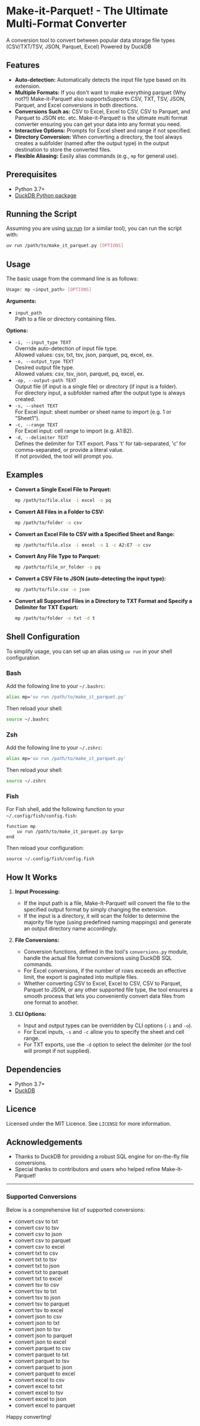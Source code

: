 # Make-it-Parquet! - The Ultimate Multi-Format Converter

A conversion tool to convert between popular data storage file types (CSV/TXT/TSV, JSON, Parquet, Excel) Powered by DuckDB

## Features

- **Auto-detection:** Automatically detects the input file type based on its extension.
- **Multiple Formats:** If you don't want to make everything parquet (Why not?!) Make-it-Parquet! also supportsSupports CSV, TXT, TSV, JSON, Parquet, and Excel conversions in both directions.
- **Conversions Such as:** CSV to Excel, Excel to CSV, CSV to Parquet, and Parquet to JSON etc. etc. Make-it-Parquet! is the ultimate multi format converter ensuring you can get your data into any format you need.
- **Interactive Options:** Prompts for Excel sheet and range if not specified.
- **Directory Conversion:** When converting a directory, the tool always creates a subfolder (named after the output type) in the output destination to store the converted files.
- **Flexible Aliasing:** Easily alias commands (e.g., `mp` for general use).

## Prerequisites

- Python 3.7+
- [DuckDB Python package](https://duckdb.org/docs/api/python/reference/)

## Running the Script

Assuming you are using [uv run](https://github.com/your/uv-run) (or a similar tool), you can run the script with:

```bash
uv run /path/to/make_it_parquet.py [OPTIONS]
```

## Usage

The basic usage from the command line is as follows:

```bash
Usage: mp <input_path> [OPTIONS]
```

**Arguments:**

- `input_path`  
  Path to a file or directory containing files.

**Options:**

- `-i, --input_type TEXT`  
  Override auto-detection of input file type.  
  Allowed values: csv, txt, tsv, json, parquet, pq, excel, ex.
- `-o, --output_type TEXT`  
  Desired output file type.  
  Allowed values: csv, tsv, json, parquet, pq, excel, ex.
- `-op, --output-path TEXT`  
  Output file (if input is a single file) or directory (if input is a folder).  
  For directory input, a subfolder named after the output type is always created.
- `-s, --sheet TEXT`  
  For Excel input: sheet number or sheet name to import (e.g. 1 or "Sheet1").
- `-c, --range TEXT`  
  For Excel input: cell range to import (e.g. A1:B2).
- `-d, --delimiter TEXT`  
  Defines the delimiter for TXT export. Pass 't' for tab-separated, 'c' for comma-separated, or provide a literal value.  
  If not provided, the tool will prompt you.

## Examples

- **Convert a Single Excel File to Parquet:**

  ```bash
  mp /path/to/file.xlsx -i excel -o pq
  ```

- **Convert All Files in a Folder to CSV:**

  ```bash
  mp /path/to/folder -o csv
  ```

- **Convert an Excel File to CSV with a Specified Sheet and Range:**

  ```bash
  mp /path/to/file.xlsx -i excel -s 1 -c A2:E7 -o csv
  ```

- **Convert Any File Type to Parquet:**

  ```bash
  mp /path/to/file_or_folder -o pq
  ```

- **Convert a CSV File to JSON (auto-detecting the input type):**

  ```bash
  mp /path/to/file.csv -o json
  ```

- **Convert all Supported Files in a Directory to TXT Format and Specify a Delimiter for TXT Export:**

  ```bash
  mp /path/to/folder -o txt -d t
  ```

## Shell Configuration

To simplify usage, you can set up an alias using `uv run` in your shell configuration.

### Bash

Add the following line to your `~/.bashrc`:

```bash
alias mp='uv run /path/to/make_it_parquet.py'
```

Then reload your shell:

```bash
source ~/.bashrc
```

### Zsh

Add the following line to your `~/.zshrc`:

```zsh
alias mp='uv run /path/to/make_it_parquet.py'
```

Then reload your shell:

```zsh
source ~/.zshrc
```

### Fish

For Fish shell, add the following function to your `~/.config/fish/config.fish`:

```fish
function mp
    uv run /path/to/make_it_parquet.py $argv
end
```

Then reload your configuration:

```fish
source ~/.config/fish/config.fish
```

## How It Works

1. **Input Processing:**  
   - If the input path is a file, Make-It-Parquet! will convert the file to the specified output format by simply changing the extension.
   - If the input is a directory, it will scan the folder to determine the majority file type (using predefined naming mappings) and generate an output directory name accordingly.

2. **File Conversions:**  
   - Conversion functions, defined in the tool's `conversions.py` module, handle the actual file format conversions using DuckDB SQL commands.
   - For Excel conversions, if the number of rows exceeds an effective limit, the export is paginated into multiple files.
   - Whether converting CSV to Excel, Excel to CSV, CSV to Parquet, Parquet to JSON, or any other supported file type, the tool ensures a smooth process that lets you conveniently convert data files from one format to another.

3. **CLI Options:**  
   - Input and output types can be overridden by CLI options (`-i` and `-o`).
   - For Excel inputs, `-s` and `-c` allow you to specify the sheet and cell range.
   - For TXT exports, use the `-d` option to select the delimiter (or the tool will prompt if not supplied).

## Dependencies

- Python 3.7+
- [DuckDB](https://duckdb.org)

## Licence

Licensed under the MIT Licence. See `LICENSE` for more information.

## Acknowledgements

- Thanks to DuckDB for providing a robust SQL engine for on-the-fly file conversions.
- Special thanks to contributors and users who helped refine Make-It-Parquet!

---

### Supported Conversions

Below is a comprehensive list of supported conversions:

- convert csv to txt
- convert csv to tsv
- convert csv to json
- convert csv to parquet
- convert csv to excel
- convert txt to csv
- convert txt to tsv
- convert txt to json
- convert txt to parquet
- convert txt to excel
- convert tsv to csv
- convert tsv to txt
- convert tsv to json
- convert tsv to parquet
- convert tsv to excel
- convert json to csv
- convert json to txt
- convert json to tsv
- convert json to parquet
- convert json to excel
- convert parquet to csv
- convert parquet to txt
- convert parquet to tsv
- convert parquet to json
- convert parquet to excel
- convert excel to csv
- convert excel to txt
- convert excel to tsv
- convert excel to json
- convert excel to parquet

Happy converting!
